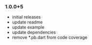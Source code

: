### 1.0.0+5
- initial releases
- update readme
- update example
- update dependencies
- remove *.pb.dart from code coverage